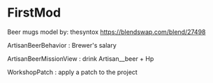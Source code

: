 # FirstMod

Beer mugs model by: thesyntox https://blendswap.com/blend/27498

ArtisanBeerBehavior : Brewer's salary

ArtisanBeerMissionView : drink Artisan__beer + Hp

WorkshopPatch : apply a patch to the project